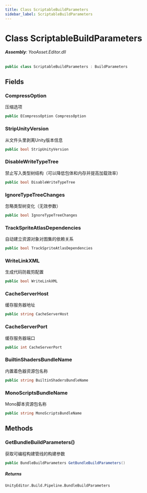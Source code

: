 ```yaml
---
title: Class ScriptableBuildParameters
sidebar_label: ScriptableBuildParameters
---
```

# Class ScriptableBuildParameters


###### **Assembly**: YooAsset.Editor.dll

```csharp title="Declaration"
public class ScriptableBuildParameters : BuildParameters
```
## Fields
### CompressOption
压缩选项

```csharp title="Declaration"
public ECompressOption CompressOption
```
### StripUnityVersion
从文件头里剥离Unity版本信息

```csharp title="Declaration"
public bool StripUnityVersion
```
### DisableWriteTypeTree
禁止写入类型树结构（可以降低包体和内存并提高加载效率）

```csharp title="Declaration"
public bool DisableWriteTypeTree
```
### IgnoreTypeTreeChanges
忽略类型树变化（无效参数）

```csharp title="Declaration"
public bool IgnoreTypeTreeChanges
```
### TrackSpriteAtlasDependencies
自动建立资源对象对图集的依赖关系

```csharp title="Declaration"
public bool TrackSpriteAtlasDependencies
```
### WriteLinkXML
生成代码防裁剪配置

```csharp title="Declaration"
public bool WriteLinkXML
```
### CacheServerHost
缓存服务器地址

```csharp title="Declaration"
public string CacheServerHost
```
### CacheServerPort
缓存服务器端口

```csharp title="Declaration"
public int CacheServerPort
```
### BuiltinShadersBundleName
内置着色器资源包名称

```csharp title="Declaration"
public string BuiltinShadersBundleName
```
### MonoScriptsBundleName
Mono脚本资源包名称

```csharp title="Declaration"
public string MonoScriptsBundleName
```
## Methods
### GetBundleBuildParameters()
获取可编程构建管线的构建参数

```csharp title="Declaration"
public BundleBuildParameters GetBundleBuildParameters()
```

##### Returns

`UnityEditor.Build.Pipeline.BundleBuildParameters`
